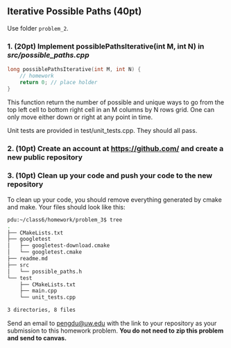 ## Iterative Possible Paths (40pt)

Use folder ```problem_2```.

### 1. (20pt) Implement possiblePathsIterative(int M, int N) in ***src/possible_paths.cpp***
```c++
long possiblePathsIterative(int M, int N) {
    // homework
    return 0; // place holder
}
```

This function return the number of possible and unique ways to go from the top left cell to bottom right cell in an M columns by N rows grid. One can only move either down or right at any point in time.

Unit tests are provided in test/unit_tests.cpp. They should all pass. 

### 2. (10pt) Create an account at https://github.com/ and create a new **public** repository

### 3. (10pt) Clean up your code and push your code to the new repository

To clean up your code, you should remove everything generated by cmake and make. Your files should look like this:

```bash
pdu:~/class6/homework/problem_3$ tree
.
├── CMakeLists.txt
├── googletest
│   ├── googletest-download.cmake
│   └── googletest.cmake
├── readme.md
├── src
│   └── possible_paths.h
└── test
    ├── CMakeLists.txt
    ├── main.cpp
    └── unit_tests.cpp

3 directories, 8 files
```

Send an email to pengdu@uw.edu with the link to your repository as your submission to this homework problem. **You do not need to zip this problem and send to canvas.**

